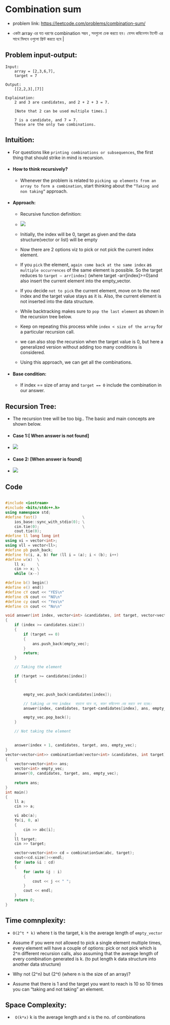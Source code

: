 # Combination sum

- problem link: https://leetcode.com/problems/combination-sum/

- একটা array এর যত ধরণের combination সম্ভব , সবগুলো চেক করতে হব।  যেসব কম্বিনেশন টার্গেট এর সাথে মিলবে ওগুলো প্রিন্ট করতে হবে |

## Problem input-output:

    Input:
        array = [2,3,6,7], 
        target = 7

    Output:
        [[2,2,3],[7]]

    Explaination:
        2 and 3 are candidates, and 2 + 2 + 3 = 7. 

        [Note that 2 can be used multiple times.]

        7 is a candidate, and 7 = 7.
        These are the only two combinations.

## Intuition:

- For questions like `printing combinations or subsequences`, the first thing that should strike in mind is recursion.

- #### How to think recursively?

    - Whenever the problem is related to `picking up elements from an array to form a combination`, start thinking about the `“Taking and non taking”` approach.

- #### Approach:
    - Recursive function definition:
    - <img src="999-com-sum.png">
    - Initially, the index will be 0, target as given and the data structure(vector or list) will be empty

    - Now there are 2 options viz to pick or not pick the current index element.

    - If you `pick` the element, `again come back at the same index` as `multiple occurrences` of the same element is possible. So the target reduces to `target – arr[index]` (where target -arr[index]>=0)and also insert the current element into the empty_vector. 

    - If you decide `not to pick` the current element, move on to the next index and the target value stays as it is. Also, the current element is not inserted into the data structure.

    - While backtracking makes sure to `pop the last element` as shown in the recursion tree below.

    - Keep on repeating this process while `index < size of the array` for a particular recursion call.

    - we can also stop the recursion when the target value is 0, but here a generalized version without adding too many conditions is considered.

    - Using this approach, we can get all the combinations.
- #### Base condition:

    - If index == size of array and  `target == 0` include the combination in our answer.

## Recursion Tree:

- The recursion tree will be too big..
The basic and main concepts are shown below.
- #### Case 1:[ When answer is not found]
- <img src="999-1.png">
- #### Case 2: [When answer is found]
- <img src="999-2.png">


## Code

```C++

#include <iostream>
#include <bits/stdc++.h>
using namespace std;
#define fast()                    \
    ios_base::sync_with_stdio(0); \
    cin.tie(0);                   \
    cout.tie(0);
#define ll long long int
using vi = vector<int>;
using vll = vector<ll>;
#define pb push_back;
#define fo(i, a, b) for (ll i = (a); i < (b); i++)
#define w(x)  \
    ll x;     \
    cin >> x; \
    while (x--)

#define b() begin()
#define e() end()
#define cY cout << "YES\n"
#define cN cout << "NO\n"
#define cy cout << "Yes\n"
#define cn cout << "No\n"

void answer(int index, vector<int> &candidates, int target, vector<vector<int>> &ans, vector<int> &empty_vec)
{
    if (index >= candidates.size())
    {
        if (target == 0)
        {
            ans.push_back(empty_vec);
        }
        return;
    }

    // Taking the element

    if (target >= candidates[index])
    {


        empty_vec.push_back(candidates[index]);

        // taking এর সময় index  বাড়ানো যাবে না, কারণ কম্বিনেশন বের করতে বলা হয়েছ। 
        answer(index, candidates, target-candidates[index], ans, empty_vec);

        empty_vec.pop_back();
    }

    // Not taking the element
    

    answer(index + 1, candidates, target, ans, empty_vec);
}
vector<vector<int>> combinationSum(vector<int> &candidates, int target)
{
    vector<vector<int>> ans;
    vector<int> empty_vec;
    answer(0, candidates, target, ans, empty_vec);
    
    return ans;
}
int main()
{
    ll a;
    cin >> a;

    vi abc(a);
    fo(i, 0, a)
    {
        cin >> abc[i];
    }
    ll target;
    cin >> target;

    vector<vector<int>> cd = combinationSum(abc, target);
    cout<<cd.size()<<endl;
    for (auto &i : cd)
    {
        for (auto &j : i)
        {
            cout << j << " ";
        }
        cout << endl;
    }
    return 0;
}
```
## Time comnplexity:

-  `O(2^t * k)` where t is the target, k is the average length of `empty_vector`

- Assume if you were not allowed to pick a single element multiple times, every element will have a couple of options: pick or not pick which is 2^n different recursion calls, also assuming that the average length of every combination generated is k. (to put length k data structure into another data structure)

- Why not (2^n) but (2^t) (where n is the size of an array)?

- Assume that there is 1 and the target you want to reach is 10 so 10 times you can “taking and not taking” an element.

## Space Complexity:

- ` O(k*x)` k is the average length and x is the no. of combinations
